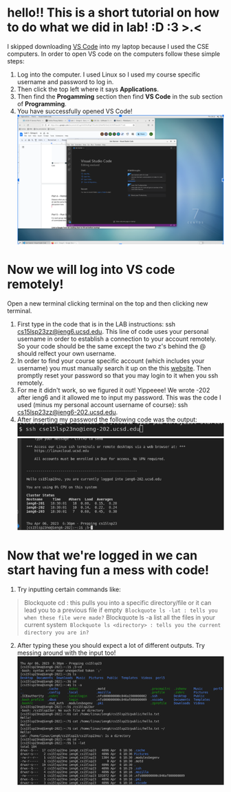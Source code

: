 # hello!! This is a short tutorial on how to do what we did in lab! :D :3  >.<
I skipped downloading [VS Code](https://code.visualstudio.com/) into my laptop because I used the CSE computers. In order to open VS code on the computers follow these simple steps:
1. Log into the computer. I used Linux so I used my course specific username and password to log in. 
2. Then click the top left where it says **Applications**.
3. Then find the **Progamming** section then find **VS Code** in the sub section of **Programming**.
4. You have successfully opened VS Code!
![image](Vscode.png)
# Now we will log into VS code remotely!
Open a new terminal clicking terminal on the top and then clicking new terminal.
1. First type in the code that is in the LAB instructions: ssh cs15lsp23zz@ieng6.ucsd.edu. This line of code uses your personal username in order to establish a connection to your account remotely. So your code should be the same except the two z's behind the @ should relfect your own username.
2. In order to find your course specific account (which includes your username) you must manually search it up on the this [website](https://sdacs.ucsd.edu/~icc/index.php). Then promptly reset your password so that you may login to it when you ssh remotely.
3. For me it didn't work, so we figured it out! Yippeeee! We wrote -202 after ieng6 and it allowed me to input my password. This was the code I used (minus my personal account username of course): ssh cs15lsp23zz@ieng6-202.ucsd.edu.
4. After inserting my password the following code was the output:
![image](ssh.png)
![image](Loggingin.png)
# Now that we're logged in we can start having fun a mess with code!
1. Try inputting certain commands like:
>Blockquote cd : this pulls you into a specific directory/file or it can lead you to a previous file if empty`
>Blockquote ls -lat : tells you when these file were made?`
>Blockquote ls -a list all the files in your current system`
>Blockquote ls <directory> : tells you the current directory you are in?`
2. After typing these you should expect a lot of different outputs.
Try messing around with the input too!
![image](tryingcommands.png)

